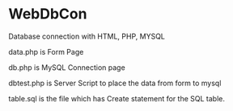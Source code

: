 # WebDbCon
Database connection with HTML, PHP, MYSQL

data.php is Form Page

db.php is MySQL Connection page

dbtest.php is Server Script to place the data from form to mysql

table.sql is the file which has Create statement for the SQL table.
